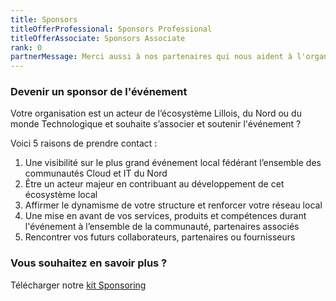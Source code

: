 ```yaml
---
title: Sponsors
titleOfferProfessional: Sponsors Professional
titleOfferAssociate: Sponsors Associate
rank: 0
partnerMessage: Merci aussi à nos partenaires qui nous aident à l'organisation de cet événement !
---
```

### Devenir un sponsor de l'événement

Votre organisation est un acteur de l’écosystème Lillois, du Nord ou du monde Technologique et souhaite s’associer et soutenir l'événement ?

Voici 5 raisons de prendre contact :
1. Une visibilité sur le plus grand événement local fédérant l’ensemble des communautés Cloud et IT du Nord 
2. Être un acteur majeur en contribuant au développement de cet écosystème local 
3. Affirmer le dynamisme de votre structure et renforcer votre réseau local 
4. Une mise en avant de vos services, produits et compétences durant l'événement à l’ensemble de la communauté, partenaires associés 
5. Rencontrer vos futurs collaborateurs, partenaires ou fournisseurs

### Vous souhaitez en savoir plus ? 
Télécharger notre [kit Sponsoring](https://drive.google.com/file/d/1aOZmMtGHoYINWUV3cpeyR-wN9vLr_C92/view)